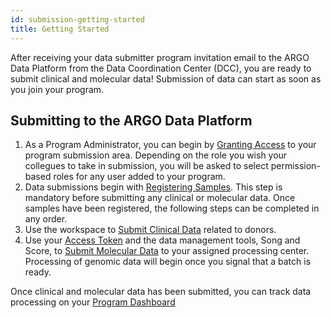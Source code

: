```yaml
---
id: submission-getting-started
title: Getting Started
---
```



After receiving your data submitter program invitation email to the ARGO Data Platform from the Data Coordination Center (DCC), you are ready to submit clinical and molecular data! Submission of data can start as soon as you join your program.

## Submitting to the ARGO Data Platform
1. As a Program Administrator, you can begin by [Granting Access](managing-program-access) to your program submission area. Depending on the role you wish your collegues to take in submission, you will be asked to select permission-based roles for any user added to your program.
1. Data submissions begin with [Registering Samples](registering-samples).  This step is mandatory before submitting any clinical or molecular data. Once samples have been registered, the following steps can be completed in any order.
1. Use the workspace to [Submit Clinical Data](submitting-clinical-data) related to donors.  
1. Use your [Access Token](user-profile-and-token) and the data management tools, Song and Score, to [Submit Molecular Data](submitting-molecular-data) to your assigned processing center.  Processing of genomic data will begin once you signal that a batch is ready.

Once clinical and molecular data has been submitted, you can track data processing on your [Program Dashboard](/linktootherdocpagexxxxx)
